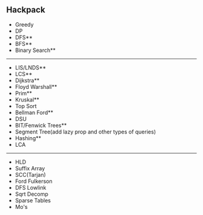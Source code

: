 ## Hackpack

- Greedy
- DP
- DFS**
- BFS**
- Binary Search**
--------------------
- LIS/LNDS**
- LCS**
- Dijkstra**
- Floyd Warshall**
- Prim**
- Kruskal**
- Top Sort
- Bellman Ford**
- DSU
- BIT/Fenwick Trees**
- Segment Tree(add lazy prop and other types of queries)
- Hashing**
- LCA
--------------------
- HLD
- Suffix Array
- SCC(Tarjan)
- Ford Fulkerson
- DFS Lowlink
- Sqrt Decomp
- Sparse Tables
- Mo's
